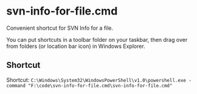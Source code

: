 # svn-info-for-file.cmd
Convenient shortcut for SVN Info for a file.

You can put shortcuts in a toolbar folder on your taskbar,
then drag over from folders (or location bar icon) in Windows Explorer.

## Shortcut

Shortcut: `C:\Windows\System32\WindowsPowerShell\v1.0\powershell.exe -command "F:\code\svn-info-for-file.cmd\svn-info-for-file.cmd"`

